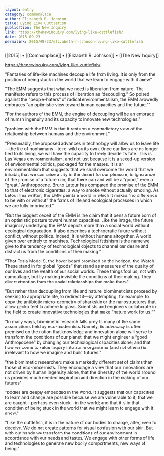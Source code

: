 ```yaml
---
layout: entry
category: commonplace
author: Elizabeth R. Johnson
title: Lying Like Cuttlefish
publication: The New Inquiry
link: https://thenewinquiry.com/lying-like-cuttlefish/
date: 2015-09-23
permalink: 2015/09/23/elizabeth-r-johnson-lying-like-cuttlefish
---
```


[[2015]] • [[Commonplace]] • [[Elizabeth R. Johnson]] • [[The New Inquiry]]

https://thenewinquiry.com/lying-like-cuttlefish/

"Fantasies of life-like machines decouple life from living. It is only from the position of being stuck in the world that we learn to engage with it anew"

"The EMM suggests that what we need is liberation from nature. The manifesto refers to this process of liberation as “decoupling.” So poised against the “people-haters” of radical environmentalism, the EMM avowedly embraces “an optimistic view toward human capacities and the future.”"

"For the authors of the EMM, the engine of decoupling will be an embrace of human ingenuity and its capacity to innovate new technologies."

"problem with the EMM is that it rests on a contradictory view of the relationship between humans and the environment."

"Presumably, the proposed advances in technology will allow us to leave life—the life of nonhumans—to re-wild on its own. Once our lives are no longer tied to its living, we will have the capacity to freely decide its fate. This is Las Vegas environmentalism, and not just because it is a sexed-up version of environmental politics, packaged for the masses. It is an environmentalism that suggests that we shall overcome the world that we inhabit; that we can raise a city in the desert for our pleasure, in ignorance of the promise of a future ruin; that there can and will be a “good,” even a “great,” Anthropocene. Bruno Latour has compared the promise of the EMM to that of electronic cigarettes: a way to smoke without actually smoking. As Latour has written, the EMM paints a world in which it makes “no difference to be with or without” the forms of life and ecological processes in which we are fully imbricated."

"But the biggest deceit of the EMM is the claim that it pens a future born of an optimistic posture toward human capacities. Like the image, the future imaginary underlying the EMM depicts more than a social world without ecological degradation. It also describes a technocratic future without conflict, without politics. Indeed, it is without humans altogether. A world given over entirely to machines. Technological fetishism is the name we give to the tendency of technological objects to channel our desire and distract us from the conditions of their making."

"That Tesla Model S, the hover board promised on the horizon, the iWatch. These stand in for global “goods” that stand as measures of the quality of our lives and the wealth of our social worlds. These things fool us, not with camouflage, but by making invisible the conditions of their making. They divert attention from the social relationships that make them."

"But rather than decoupling from life and nature, biomimeticists proceed by seeking to appropriate life, to redirect it—by attempting, for example, to copy the antibiotic micro-geometry of sharkskin or the nanostructures that allow gecko feet to adhere to glass. Scientists and engineers collaborate in the field to create innovative technologies that make “nature work for us.”"

"In many ways, biomimetic research falls prey to many of the same assumptions held by eco-modernists. Namely, its advocacy is often premised on the notion that knowledge and innovation alone will serve to transform the conditions of our planet; that we might engineer a “good Anthropocene” by changing our technological capacities alone; and that how we come to value inquiry into some organisms (and not others) is irrelevant to how we imagine and build futures."

"the biomimetic researchers make a markedly different set of claims than those of eco-modernists. They encourage a view that our innovations are not driven by human ingenuity alone, that the diversity of the world around us provides much needed inspiration and direction in the making of our futures"

"bodies are deeply embedded in the world. It suggests that our capacities to learn and change are possible because we are vulnerable to it; that we are caught—perhaps even stuck—in the world; and that it is in that condition of being stuck in the world that we might learn to engage with it anew."

"Like the cuttlefish, it is in the nature of our bodies to change, alter, even to deceive. We do not create patterns for visual confusion with our skin. But with our hands we transform the conditions of our environment in accordance with our needs and tastes. We engage with other forms of life and technologies to generate new bodily comportments, new ways of being."